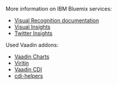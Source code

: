 ### &nbsp; 

More information on IBM Bluemix services:

* [Visual Recognition documentation](http://www.ibm.com/smarterplanet/us/en/ibmwatson/developercloud/visual-recognition.html)
* [Visual Insights](http://www.ibm.com/smarterplanet/us/en/ibmwatson/developercloud/visual-insights.html)
* [Twitter Insights]()

Used Vaadin addons:

* [Vaadin Charts](https://vaadin.com/add-ons/charts)
* [Viritin](https://vaadin.com/directory#!addon/viritin)
* [Vaadin CDI](https://vaadin.com/directory#!addon/vaadin-cdi)
* [cdi-helpers](https://vaadin.com/directory#!addon/cdi-helpers)
